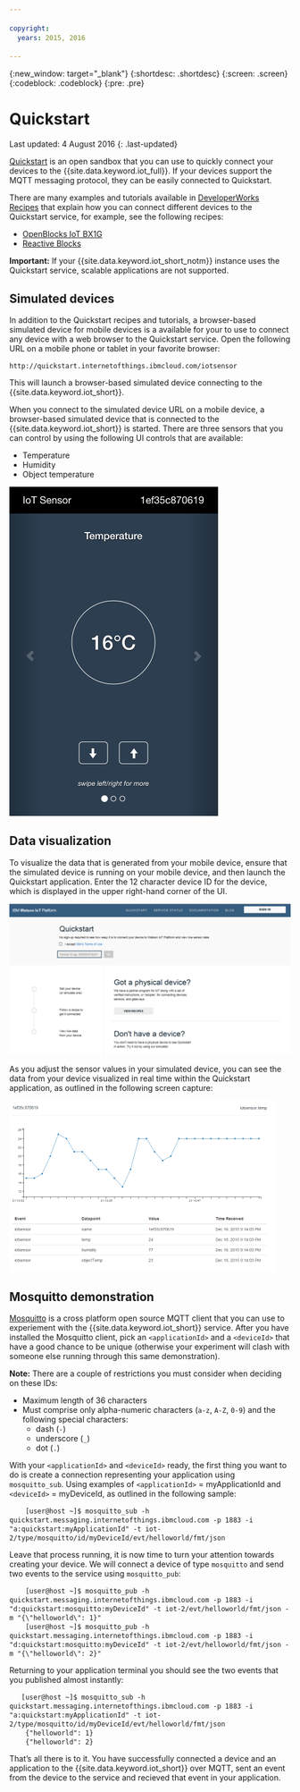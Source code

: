 ```yaml
---

copyright:
  years: 2015, 2016

---
```


{:new_window: target="_blank"}
{:shortdesc: .shortdesc}
{:screen: .screen}
{:codeblock: .codeblock}
{:pre: .pre}

# Quickstart

Last updated: 4 August 2016
{: .last-updated}


[Quickstart](https://quickstart.internetofthings.ibmcloud.com/#/) is an open sandbox that you can use to quickly connect your devices to the {{site.data.keyword.iot_full}}. If your devices support the MQTT messaging protocol, they can be easily connected to Quickstart.

There are many examples and tutorials available in [DeveloperWorks Recipes](https://developer.ibm.com/recipes/) that explain how you can connect different devices to the Quickstart service, for example, see the following recipes:

- [OpenBlocks IoT BX1G](https://developer.ibm.com/recipes/tutorials/openblocks-iot-bx1g-for-iot-foundation-quickstart/)
- [Reactive Blocks](https://developer.ibm.com/recipes/tutorials/reactive-blocks-and-java-to-iot-foundation-part-1-quickstart/)


**Important:** If your {{site.data.keyword.iot_short_notm}} instance uses the Quickstart service, scalable applications are not supported.

## Simulated devices

In addition to the Quickstart recipes and tutorials, a browser-based simulated device for mobile devices is a available for your to use to connect any device with a web browser to the Quickstart service. Open the following URL on a mobile phone or tablet in your favorite browser:

```
http://quickstart.internetofthings.ibmcloud.com/iotsensor
```

This will launch a browser-based simulated device connecting to the {{site.data.keyword.iot_short}}.


When you connect to the simulated device URL on a mobile device, a browser-based simulated device that is connected to the {{site.data.keyword.iot_short}} is started. There are three sensors that you can control by using the following UI controls that are available:

- Temperature
- Humidity
- Object temperature


![image](iotsensor.png)

## Data visualization

To visualize the data that is generated from your mobile device, ensure that the simulated device is running on your mobile device, and then launch the Quickstart application. Enter the 12 character device ID for the device, which is displayed in the upper right-hand corner of the UI.

![image](quickstart.png)

As you adjust the sensor values in your simulated device, you can see the data from your device visualized in real time within the Quickstart application, as outlined in the following screen capture:

![image](iotsensor_data.png)


## Mosquitto demonstration

[Mosquitto] is a cross platform open source MQTT client that you can use to experiement with the {{site.data.keyword.iot_short}} service. After you have installed the Mosquitto client, pick an `<applicationId>` and a `<deviceId>` that have a good chance to be unique (otherwise your experiment will clash with someone else running through this same demonstration).

**Note:** There are a couple of restrictions you must consider when deciding on these IDs:
 -   Maximum length of 36 characters
 -   Must comprise only alpha-numeric characters (`a-z`, `A-Z`, `0-9`) and the following special characters:
     -   dash (`-`)
     -   underscore (`_`)
     -   dot (`.`)

With your `<applicationId>` and `<deviceId>` ready, the first thing you want to do is create a connection representing your application using `mosquitto_sub`. Using examples of `<applicationId>` = myApplicationId and `<deviceId>` = myDeviceId, as outlined in the following sample:

```
    [user@host ~]$ mosquitto_sub -h quickstart.messaging.internetofthings.ibmcloud.com -p 1883 -i "a:quickstart:myApplicationId" -t iot-2/type/mosquitto/id/myDeviceId/evt/helloworld/fmt/json

```

Leave that process running, it is now time to turn your attention towards creating your device. We will connect a device of type `mosquitto` and send two events to the service using `mosquitto_pub`:

```
    [user@host ~]$ mosquitto_pub -h quickstart.messaging.internetofthings.ibmcloud.com -p 1883 -i "d:quickstart:mosquitto:myDeviceId" -t iot-2/evt/helloworld/fmt/json -m "{\"helloworld\": 1}"
    [user@host ~]$ mosquitto_pub -h quickstart.messaging.internetofthings.ibmcloud.com -p 1883 -i "d:quickstart:mosquitto:myDeviceId" -t iot-2/evt/helloworld/fmt/json -m "{\"helloworld\": 2}"
```
Returning to your application terminal you should see the two events that you published almost instantly:

```
   [user@host ~]$ mosquitto_sub -h quickstart.messaging.internetofthings.ibmcloud.com -p 1883 -i "a:quickstart:myApplicationId" -t iot-2/type/mosquitto/id/myDeviceId/evt/helloworld/fmt/json
    {"helloworld": 1}
    {"helloworld": 2}
```

That’s all there is to it. You have successfully connected a device and an application to the {{site.data.keyword.iot_short}} over MQTT, sent an event from the device to the service and recieved that event in your application.


  [Quickstart]:https://quickstart.internetofthings.ibmcloud.com
  [DeveloperWorks Recipes]:https://developer.ibm.com/recipes
  [OpenBlocks IoT BX1G]:https://developer.ibm.com/recipes/tutorials/openblocks-iot-bx1g-for-iot-foundation-quickstart/
  [Reactive Blocks]:https://developer.ibm.com/recipes/tutorials/reactive-blocks-and-java-to-iot-foundation-part-1-quickstart/

  [Quickstart application]:http://quickstart.internetofthings.ibmcloud.com
  [Mosquitto]:http://mosquitto.org/
